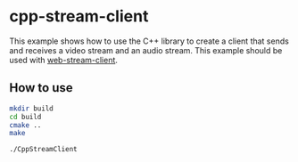 # cpp-stream-client

This example shows how to use the C++ library to create a client that sends and receives a video stream and an audio stream. This example should be used with [web-stream-client](../web-stream-client).

## How to use

```bash
mkdir build
cd build
cmake ..
make

./CppStreamClient
```

